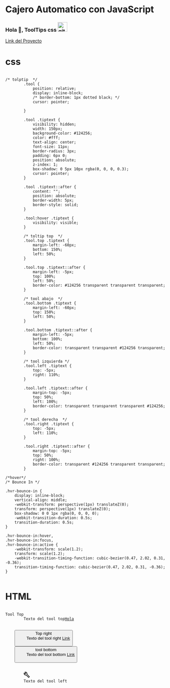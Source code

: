# Cajero Automatico con JavaScript
### Hola 👋, ToolTips css <img src='https://github.githubassets.com/images/mona-loading-default.gif' alt='github' height='30'>
[Link del Proyecto](https://arlingholguin.github.io/cajero/)  
# css
<pre><code>
/* tolptip  */
        .tool {
            position: relative;
            display: inline-block;
            /* border-bottom: 1px dotted black; */
            cursor: pointer;

        }

        .tool .tiptext {
            visibility: hidden;
            width: 150px;
            background-color: #124256;
            color: #fff;
            text-align: center;
            font-size: 11px;
            border-radius: 3px;
            padding: 6px 0;
            position: absolute;
            z-index: 1;
            box-shadow: 0 5px 10px rgba(0, 0, 0, 0.3);
            cursor: pointer;
        }

        .tool .tiptext::after {
            content: "";
            position: absolute;
            border-width: 5px;
            border-style: solid;
        }

        .tool:hover .tiptext {
            visibility: visible;
        }

        /* toltip top  */
        .tool.top .tiptext {
            margin-left: -60px;
            bottom: 150%;
            left: 50%;
        }

        .tool.top .tiptext::after {
            margin-left: -5px;
            top: 100%;
            left: 50%;
            border-color: #124256 transparent transparent transparent;
        }

        /* tool abajo  */
        .tool.bottom .tiptext {
            margin-left: -60px;
            top: 150%;
            left: 50%;
        }

        .tool.bottom .tiptext::after {
            margin-left: -5px;
            bottom: 100%;
            left: 50%;
            border-color: transparent transparent #124256 transparent;
        }

        /* tool izquierda */
        .tool.left .tiptext {
            top: -5px;
            right: 110%;
        }

        .tool.left .tiptext::after {
            margin-top: -5px;
            top: 50%;
            left: 100%;
            border-color: transparent transparent transparent #124256;
        }

        /* tool derecha  */
        .tool.right .tiptext {
            top: -5px;
            left: 110%;
        }

        .tool.right .tiptext::after {
            margin-top: -5px;
            top: 50%;
            right: 100%;
            border-color: transparent #124256 transparent transparent;
        }

/*hover*/
/* Bounce In */

.hvr-bounce-in {
    display: inline-block;
    vertical-align: middle;
    -webkit-transform: perspective(1px) translateZ(0);
    transform: perspective(1px) translateZ(0);
    box-shadow: 0 0 1px rgba(0, 0, 0, 0);
    -webkit-transition-duration: 0.5s;
    transition-duration: 0.5s;
}

.hvr-bounce-in:hover,
.hvr-bounce-in:focus,
.hvr-bounce-in:active {
    -webkit-transform: scale(1.2);
    transform: scale(1.2);
    -webkit-transition-timing-function: cubic-bezier(0.47, 2.02, 0.31, -0.36);
    transition-timing-function: cubic-bezier(0.47, 2.02, 0.31, -0.36);
}

</code></pre>

# HTML
<pre><code>
<div class="tool top">Tool Top
        <span class="tiptext hvr-bounce-in">Texto del tool top<a href="http://hola.com">Hola</a></span>
    </div>
    <button class="tool right">Top right
        <span class="tiptext hvr-bounce-in">Texto del tool right <a href="https://link.com">Link</a></span>
    </button>
    <button class="tool bottom">tool bottom
        <span class="tiptext hvr-bounce-in">Texto del tool bottom <a href="https://link.com">Link</a></span>
    </button>
    <div class="tool left">
        <svg xmlns="http://www.w3.org/2000/svg" x="0px" y="0px" width="20" height="20"
            viewBox="0 0 24 24" style=" fill:#000000;">
            <path
                d="M 7.5 1 C 6.6274862 1 5.7932031 1.1755485 5.0332031 1.4882812 L 3.6445312 2.0585938 L 7.5859375 6 L 6 7.5859375 L 2.0585938 3.6445312 L 1.4882812 5.0332031 C 1.1755484 5.7932031 1 6.6274862 1 7.5 C 1 11.078268 3.9217323 14 7.5 14 C 8.11867 14 8.6809561 13.816598 9.2480469 13.654297 L 18.15625 22.560547 C 18.734417 23.138714 19.699176 23.138714 20.277344 22.560547 L 22.5625 20.273438 C 23.136532 19.696462 23.137552 18.731255 22.560547 18.154297 L 13.654297 9.2480469 C 13.816352 8.6810027 14 8.1186541 14 7.5 C 14 3.9217323 11.078268 1 7.5 1 z M 7.5 3 C 9.9977323 3 12 5.0022677 12 7.5 C 12 8.1069469 11.878016 8.6818072 11.660156 9.2128906 L 11.408203 9.8300781 L 20.792969 19.214844 L 19.216797 20.792969 L 9.8300781 11.40625 L 9.2128906 11.660156 C 8.6825114 11.878548 8.1081276 12 7.5 12 C 5.0022677 12 3 9.9977323 3 7.5 C 3 7.47441 3.0132432 7.4532073 3.0136719 7.4277344 L 6 10.414062 L 10.414062 6 L 7.4277344 3.0136719 C 7.4532073 3.0132432 7.47441 3 7.5 3 z">
            </path>
        </svg>
        <span class="tiptext hvr-bounce-in">Texto del tool left</span>
    </div>
</code></pre>
